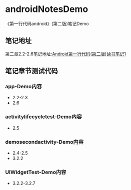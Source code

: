 # androidNotesDemo
《第一行代码android》(第二版)笔记Demo
## 笔记地址
第二章2.2-2.6笔记地址:[Android第一行代码(第二版)读书笔记1](https://www.cnblogs.com/GYoungBean/p/13204049.html)

## 笔记章节测试代码
### app-Demo内容
* 2.2-2.3
* 2.6
### activitylifecycletest-Demo内容
* 2.5
### demosecondactivity-Demo内容
* 2.4-2.5
* 3.2.2
### UIWidgetTest-Demo内容
* 3.2.2-3.2.7